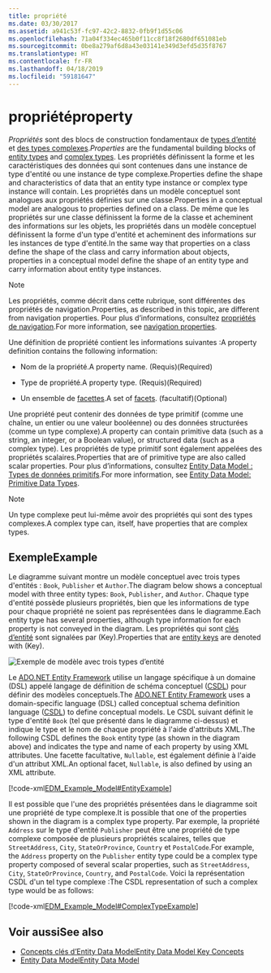 ```yaml
---
title: propriété
ms.date: 03/30/2017
ms.assetid: a941c53f-fc97-42c2-8832-0fb9f1d55c06
ms.openlocfilehash: 71a04f334ec465b0f11cc8f18f2680df651081eb
ms.sourcegitcommit: 0be8a279af6d8a43e03141e349d3efd5d35f8767
ms.translationtype: HT
ms.contentlocale: fr-FR
ms.lasthandoff: 04/18/2019
ms.locfileid: "59181647"
---
```

# <a name="property"></a><span data-ttu-id="81624-102">propriété</span><span class="sxs-lookup"><span data-stu-id="81624-102">property</span></span>
<span data-ttu-id="81624-103">*Propriétés* sont des blocs de construction fondamentaux de [types d’entité](../../../../docs/framework/data/adonet/entity-type.md) et [des types complexes](../../../../docs/framework/data/adonet/complex-type.md).</span><span class="sxs-lookup"><span data-stu-id="81624-103">*Properties* are the fundamental building blocks of [entity types](../../../../docs/framework/data/adonet/entity-type.md) and [complex types](../../../../docs/framework/data/adonet/complex-type.md).</span></span> <span data-ttu-id="81624-104">Les propriétés définissent la forme et les caractéristiques des données qui sont contenues dans une instance de type d'entité ou une instance de type complexe.</span><span class="sxs-lookup"><span data-stu-id="81624-104">Properties define the shape and characteristics of data that an entity type instance or complex type instance will contain.</span></span> <span data-ttu-id="81624-105">Les propriétés dans un modèle conceptuel sont analogues aux propriétés définies sur une classe.</span><span class="sxs-lookup"><span data-stu-id="81624-105">Properties in a conceptual model are analogous to properties defined on a class.</span></span> <span data-ttu-id="81624-106">De même que les propriétés sur une classe définissent la forme de la classe et acheminent des informations sur les objets, les propriétés dans un modèle conceptuel définissent la forme d'un type d'entité et acheminent des informations sur les instances de type d'entité.</span><span class="sxs-lookup"><span data-stu-id="81624-106">In the same way that properties on a class define the shape of the class and carry information about objects, properties in a conceptual model define the shape of an entity type and carry information about entity type instances.</span></span>  
  
> [!NOTE]
>  <span data-ttu-id="81624-107">Les propriétés, comme décrit dans cette rubrique, sont différentes des propriétés de navigation.</span><span class="sxs-lookup"><span data-stu-id="81624-107">Properties, as described in this topic, are different from navigation properties.</span></span> <span data-ttu-id="81624-108">Pour plus d’informations, consultez [propriétés de navigation](../../../../docs/framework/data/adonet/navigation-property.md).</span><span class="sxs-lookup"><span data-stu-id="81624-108">For more information, see [navigation properties](../../../../docs/framework/data/adonet/navigation-property.md).</span></span>  
  
 <span data-ttu-id="81624-109">Une définition de propriété contient les informations suivantes :</span><span class="sxs-lookup"><span data-stu-id="81624-109">A property definition contains the following information:</span></span>  
  
-   <span data-ttu-id="81624-110">Nom de la propriété.</span><span class="sxs-lookup"><span data-stu-id="81624-110">A property name.</span></span> <span data-ttu-id="81624-111">(Requis)</span><span class="sxs-lookup"><span data-stu-id="81624-111">(Required)</span></span>  
  
-   <span data-ttu-id="81624-112">Type de propriété.</span><span class="sxs-lookup"><span data-stu-id="81624-112">A property type.</span></span> <span data-ttu-id="81624-113">(Requis)</span><span class="sxs-lookup"><span data-stu-id="81624-113">(Required)</span></span>  
  
-   <span data-ttu-id="81624-114">Un ensemble de [facettes](../../../../docs/framework/data/adonet/facet.md).</span><span class="sxs-lookup"><span data-stu-id="81624-114">A set of [facets](../../../../docs/framework/data/adonet/facet.md).</span></span> <span data-ttu-id="81624-115">(facultatif)</span><span class="sxs-lookup"><span data-stu-id="81624-115">(Optional)</span></span>  
  
 <span data-ttu-id="81624-116">Une propriété peut contenir des données de type primitif (comme une chaîne, un entier ou une valeur booléenne) ou des données structurées (comme un type complexe).</span><span class="sxs-lookup"><span data-stu-id="81624-116">A property can contain primitive data (such as a string, an integer, or a Boolean value), or structured data (such as a complex type).</span></span> <span data-ttu-id="81624-117">Les propriétés de type primitif sont également appelées des propriétés scalaires.</span><span class="sxs-lookup"><span data-stu-id="81624-117">Properties that are of primitive type are also called scalar properties.</span></span> <span data-ttu-id="81624-118">Pour plus d’informations, consultez [Entity Data Model : Types de données primitifs](../../../../docs/framework/data/adonet/entity-data-model-primitive-data-types.md).</span><span class="sxs-lookup"><span data-stu-id="81624-118">For more information, see [Entity Data Model: Primitive Data Types](../../../../docs/framework/data/adonet/entity-data-model-primitive-data-types.md).</span></span>  
  
> [!NOTE]
>  <span data-ttu-id="81624-119">Un type complexe peut lui-même avoir des propriétés qui sont des types complexes.</span><span class="sxs-lookup"><span data-stu-id="81624-119">A complex type can, itself, have properties that are complex types.</span></span>  
  
## <a name="example"></a><span data-ttu-id="81624-120">Exemple</span><span class="sxs-lookup"><span data-stu-id="81624-120">Example</span></span>  
 <span data-ttu-id="81624-121">Le diagramme suivant montre un modèle conceptuel avec trois types d'entités : `Book`, `Publisher` et `Author`.</span><span class="sxs-lookup"><span data-stu-id="81624-121">The diagram below shows a conceptual model with three entity types: `Book`, `Publisher`, and `Author`.</span></span> <span data-ttu-id="81624-122">Chaque type d'entité possède plusieurs propriétés, bien que les informations de type pour chaque propriété ne soient pas représentées dans le diagramme.</span><span class="sxs-lookup"><span data-stu-id="81624-122">Each entity type has several properties, although type information for each property is not conveyed in the diagram.</span></span> <span data-ttu-id="81624-123">Les propriétés qui sont [clés d’entité](../../../../docs/framework/data/adonet/entity-key.md) sont signalées par (Key).</span><span class="sxs-lookup"><span data-stu-id="81624-123">Properties that are [entity keys](../../../../docs/framework/data/adonet/entity-key.md) are denoted with (Key).</span></span>  
  
 ![Exemple de modèle avec trois types d’entité](./media/property/example-model-three-entity-types.gif)  
  
 <span data-ttu-id="81624-125">Le [ADO.NET Entity Framework](../../../../docs/framework/data/adonet/ef/index.md) utilise un langage spécifique à un domaine (DSL) appelé langage de définition de schéma conceptuel ([CSDL](../../../../docs/framework/data/adonet/ef/language-reference/csdl-specification.md)) pour définir des modèles conceptuels.</span><span class="sxs-lookup"><span data-stu-id="81624-125">The [ADO.NET Entity Framework](../../../../docs/framework/data/adonet/ef/index.md) uses a domain-specific language (DSL) called conceptual schema definition language ([CSDL](../../../../docs/framework/data/adonet/ef/language-reference/csdl-specification.md)) to define conceptual models.</span></span> <span data-ttu-id="81624-126">Le CSDL suivant définit le type d'entité `Book` (tel que présenté dans le diagramme ci-dessus) et indique le type et le nom de chaque propriété à l'aide d'attributs XML.</span><span class="sxs-lookup"><span data-stu-id="81624-126">The following CSDL defines the `Book` entity type (as shown in the diagram above) and indicates the type and name of each property by using XML attributes.</span></span> <span data-ttu-id="81624-127">Une facette facultative, `Nullable`, est également définie à l'aide d'un attribut XML.</span><span class="sxs-lookup"><span data-stu-id="81624-127">An optional facet, `Nullable`, is also defined by using an XML attribute.</span></span>  
  
 [!code-xml[EDM_Example_Model#EntityExample](../../../../samples/snippets/xml/VS_Snippets_Data/edm_example_model/xml/books.edmx#entityexample)]  
  
 <span data-ttu-id="81624-128">Il est possible que l'une des propriétés présentées dans le diagramme soit une propriété de type complexe.</span><span class="sxs-lookup"><span data-stu-id="81624-128">It is possible that one of the properties shown in the diagram is a complex type property.</span></span> <span data-ttu-id="81624-129">Par exemple, la propriété `Address` sur le type d'entité `Publisher` peut être une propriété de type complexe composée de plusieurs propriétés scalaires, telles que `StreetAddress`, `City`, `StateOrProvince`, `Country` et `PostalCode`.</span><span class="sxs-lookup"><span data-stu-id="81624-129">For example, the `Address` property on the `Publisher` entity type could be a complex type property composed of several scalar properties, such as `StreetAddress`, `City`, `StateOrProvince`, `Country`, and `PostalCode`.</span></span> <span data-ttu-id="81624-130">Voici la représentation CSDL d'un tel type complexe :</span><span class="sxs-lookup"><span data-stu-id="81624-130">The CSDL representation of such a complex type would be as follows:</span></span>  
  
 [!code-xml[EDM_Example_Model#ComplexTypeExample](../../../../samples/snippets/xml/VS_Snippets_Data/edm_example_model/xml/books2.edmx#complextypeexample)]  
  
## <a name="see-also"></a><span data-ttu-id="81624-131">Voir aussi</span><span class="sxs-lookup"><span data-stu-id="81624-131">See also</span></span>

- [<span data-ttu-id="81624-132">Concepts clés d’Entity Data Model</span><span class="sxs-lookup"><span data-stu-id="81624-132">Entity Data Model Key Concepts</span></span>](../../../../docs/framework/data/adonet/entity-data-model-key-concepts.md)
- [<span data-ttu-id="81624-133">Entity Data Model</span><span class="sxs-lookup"><span data-stu-id="81624-133">Entity Data Model</span></span>](../../../../docs/framework/data/adonet/entity-data-model.md)
